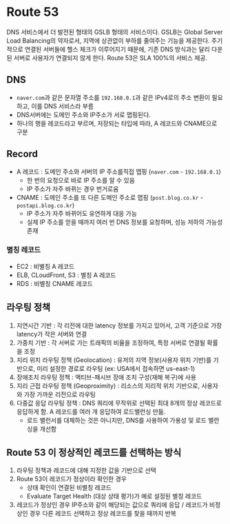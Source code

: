 # Route 53
DNS 서비스에서 더 발전된 형태의 GSLB 형태의 서비스이다.
GSLB는 Global Server Load Balancing의 약자로서, 지역에 상관없이 부하를 줄여주는 기능을 제공한다.
주기적으로 연결된 서버들에 헬스 체크가 이루어지기 때문에, 기존 DNS 방식과는 달리 다운된 서버로 사용자가 연결되지 않게 한다.
Route 53은 SLA 100%의 서비스 제공.

## DNS
- `naver.com`과 같은 문자열 주소를 `192.168.0.1`과 같은 IPv4로의 주소 변환이 필요하고, 이를 DNS 서비스라 부름
- DNS서버에는 도메인 주소와 IP주소가 서로 맵핑된다.
- 하나의 행을 레코드라고 부르며, 저장되는 타입에 따라, A 레코드와 CNAME으로 구분

## Record 
- A 레코드 : 도메인 주소와 서버의 IP 주소를직접 맵핑 (`naver.com` - `192.168.0.1`)
    - 한 번의 요청으로 바로 IP 주소를 알 수 있음
    - IP 주소가 자주 바뀌는 경우 번거로움
- CNAME : 도메인 주소를 또 다른 도메인 주소로 맵핑 (`post.blog.co.kr` - `postapi.blog.co.kr`)
    - IP 주소가 자주 바뀌어도 유연하게 대응 가능
    - 실제 IP 주소를 얻을 때까지 여러 번 DNS 정보를 요청하며, 성능 저하의 가능성 존재

### 별칭 레코드
- EC2 : 비별칭 A 레코드
- ELB, CLoudFront, S3 : 별칭 A 레코드
- RDS : 비별칭 CNAME 레코드 

## 라우팅 정책
1. 지연시간 기반 : 각 리전에 대한 latency 정보를 가지고 있어서, 고객 기준으로 가장 latency가 작은 서버와 연결
2. 가중치 기반 : 각 서버로 가는 트래픽의 비율을 조정하여, 특정 서버로 연결될 확률을 조정
3. 지리 위치 라우팅 정책 (Geolocation) : 유저의 지역 정보(사용자 위치 기반)를 기반으로, 미리 설정한 경로로 라우팅 (ex: USA에서 접속하면 us-east-1)
4. 장애조치 라우팅 정책 : 액티브-패시브 장애 조치 구성(재해 복구)에 사용
5. 지리 근접 라우팅 정책 (Geoproximity) : 리소스의 지리적 위치 기반으로, 사용자와 가장 가까운 리전으로 라우팅
6. 다중값 응답 라우팅 정책 : DNS 쿼리에 무작위로 선택된 최대 8개의 정상 레코드로 응답하게 함. A 레코드를 여러 개 응답하여 로드밸런싱 만듦.
    - 로드 밸런서를 대체하는 것은 아니지만, DNS를 사용하여 가용성 및 로드 밸런싱을 개선함


## Route 53 이 정상적인 레코드를 선택하는 방식
1. 라우팅 정책과 레코드에 대해 지정한 값을 기반으로 선택
2. Route 53이 레코드가 정상이라 확인한 경우
    - 상태 확인이 연결된 비별칭 레코드
    - Evaluate Target Health (대상 상태 평가)가 예로 설정된 별칭 레코드 
3. 레코드가 정상인 경우 IP주소와 같이 해당되는 값으로 쿼리에 응답 / 레코드가 비정상인 경우 다른 레코드 선택하고 정상 레코드를 찾을 때까지 반복

